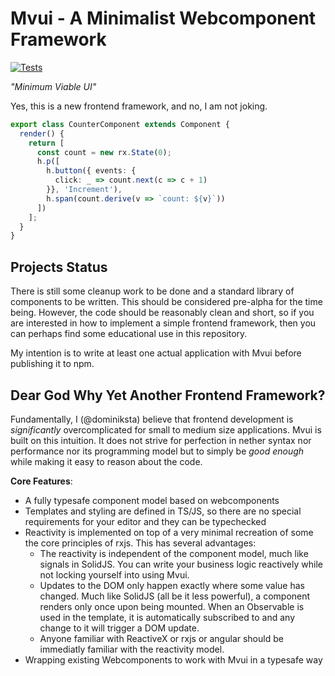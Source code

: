 # Mvui - A Minimalist Webcomponent Framework

[![Tests](https://github.com/dominiksta/mvui/actions/workflows/test-core.yml/badge.svg)](https://github.com/dominiksta/mvui/actions/workflows/test-core.yml)

*"Minimum Viable UI"*

Yes, this is a new frontend framework, and no, I am not joking.

```typescript
export class CounterComponent extends Component {
  render() {
    return [
      const count = new rx.State(0);
      h.p([
        h.button({ events: {
          click: _ => count.next(c => c + 1)
        }}, 'Increment'),
        h.span(count.derive(v => `count: ${v}`))
      ])
    ];
  }
}
```

## Projects Status

There is still some cleanup work to be done and a standard library of components to be
written. This should be considered pre-alpha for the time being. However, the code should
be reasonably clean and short, so if you are interested in how to implement a simple
frontend framework, then you can perhaps find some educational use in this repository.

My intention is to write at least one actual application with Mvui before publishing it to
npm.

## Dear God Why Yet Another Frontend Framework?

Fundamentally, I (@dominiksta) believe that frontend development is *significantly*
overcomplicated for small to medium size applications. Mvui is built on this intuition. It
does not strive for perfection in nether syntax nor performance nor its programming model
but to simply be *good enough* while making it easy to reason about the code.

**Core Features**:

- A fully typesafe component model based on webcomponents
- Templates and styling are defined in TS/JS, so there are no special requirements for
  your editor and they can be typechecked
- Reactivity is implemented on top of a very minimal recreation of some the core
  principles of rxjs. This has several advantages:
  - The reactivity is independent of the component model, much like signals in
    SolidJS. You can write your business logic reactively while not locking yourself into
    using Mvui.
  - Updates to the DOM only happen exactly where some value has changed. Much like SolidJS
    (all be it less powerful), a component renders only once upon being mounted. When an
    Observable is used in the template, it is automatically subscribed to and any change
    to it will trigger a DOM update.
  - Anyone familiar with ReactiveX or rxjs or angular should be immediatly familiar with
    the reactivity model.
- Wrapping existing Webcomponents to work with Mvui in a typesafe way
